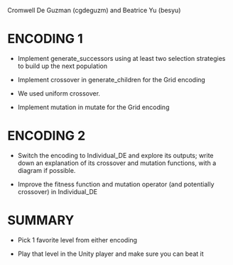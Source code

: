 Cromwell De Guzman (cgdeguzm) and Beatrice Yu (besyu)

# ENCODING 1
- Implement generate_successors using at least two selection strategies to build up the next population

- Implement crossover in generate_children for the Grid encoding

 - We used uniform crossover.

- Implement mutation in mutate for the Grid encoding

# ENCODING 2

- Switch the encoding to Individual_DE and explore its outputs; write down an explanation of its crossover and mutation functions, with a diagram if possible.

- Improve the fitness function and mutation operator (and potentially crossover) in Individual_DE

# SUMMARY

- Pick 1 favorite level from either encoding

- Play that level in the Unity player and make sure you can beat it